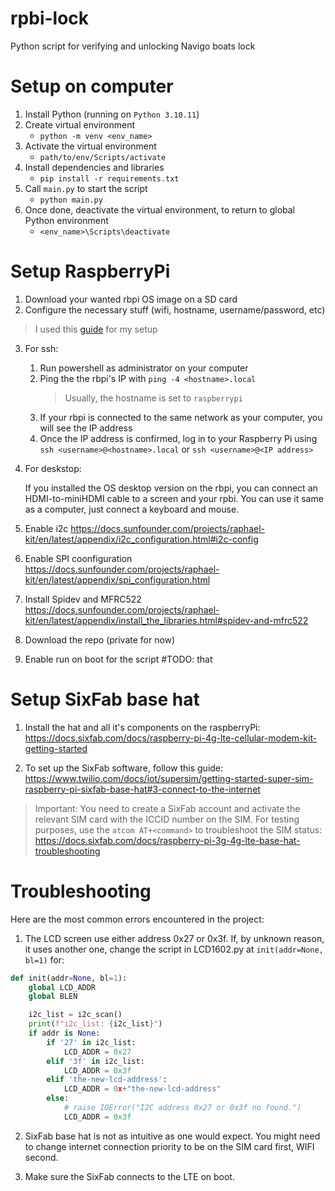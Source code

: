 # rpbi-lock

Python script for verifying and unlocking Navigo boats lock

# Setup on computer

1. Install Python (running on `Python 3.10.11`)
2. Create virtual environment
    * `python -m venv <env_name>`
3. Activate the virtual environment
    * `path/to/env/Scripts/activate`
4. Install dependencies and libraries
    * `pip install -r requirements.txt`
5. Call `main.py` to start the script
    * `python main.py`
6. Once done, deactivate the virtual environment, to return to global Python environment
    * `<env_name>\Scripts\deactivate`

# Setup RaspberryPi

1. Download your wanted rbpi OS image on a SD card
2. Configure the necessary stuff (wifi, hostname, username/password, etc)
> I used this [guide](https://docs.sunfounder.com/projects/raphael-kit/en/latest/install_setup_os/installing_the_os.html) for my setup
3. For ssh:
    1. Run powershell as administrator on your computer
    2. Ping the the rbpi's IP with `ping -4 <hostname>.local`
    	> Usually, the hostname is set to `raspberrypi`
    3. If your rbpi is connected to the same network as your computer, you will see the IP address
    4. Once the IP address is confirmed, log in to your Raspberry Pi using `ssh <username>@<hostname>.local` or `ssh <username>@<IP address>`

4. For deskstop: 
    
    If you installed the OS desktop version on the rbpi, you can connect an HDMI-to-miniHDMI cable to a screen and your rpbi. You can use it same as a computer, just connect a keyboard and mouse.

5. Enable i2c https://docs.sunfounder.com/projects/raphael-kit/en/latest/appendix/i2c_configuration.html#i2c-config


6. Enable SPI coonfiguration https://docs.sunfounder.com/projects/raphael-kit/en/latest/appendix/spi_configuration.html

7. Install Spidev and MFRC522 https://docs.sunfounder.com/projects/raphael-kit/en/latest/appendix/install_the_libraries.html#spidev-and-mfrc522

6. Download the repo (private for now)

7. Enable run on boot for the script #TODO: that


# Setup SixFab base hat

1. Install the hat and all it's components on the raspberryPi: https://docs.sixfab.com/docs/raspberry-pi-4g-lte-cellular-modem-kit-getting-started

2. To set up the SixFab software, follow this guide: https://www.twilio.com/docs/iot/supersim/getting-started-super-sim-raspberry-pi-sixfab-base-hat#3-connect-to-the-internet

> Important:
> You need to create a SixFab account and activate the relevant SIM card with the ICCID number on the SIM.
> For testing purposes, use the `atcom AT+<command>` to troubleshoot the SIM status: https://docs.sixfab.com/docs/raspberry-pi-3g-4g-lte-base-hat-troubleshooting



# Troubleshooting
Here are the most common errors encountered in the project:

1. The LCD screen use either address 0x27 or 0x3f. If, by unknown reason, it uses another one, change the script in LCD1602.py at `init(addr=None, bl=1)` for:

```python
def init(addr=None, bl=1):
	global LCD_ADDR
	global BLEN

	i2c_list = i2c_scan()
	print(f"i2c_list: {i2c_list}")
	if addr is None:
		if '27' in i2c_list: 
			LCD_ADDR = 0x27
		elif '3f' in i2c_list:
			LCD_ADDR = 0x3f
        elif 'the-new-lcd-address':
            LCD_ADDR = 0x+"the-new-lcd-address"
		else:
			# raise IOError("I2C address 0x27 or 0x3f no found.")
			LCD_ADDR = 0x3f
```

2. SixFab base hat is not as intuitive as one would expect. You might need to change internet connection priority to be on the SIM card first, WIFI second.

3. Make sure the SixFab connects to the LTE on boot.